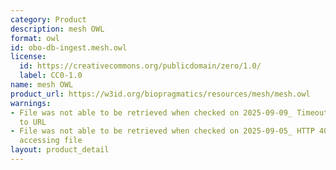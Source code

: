 ```yaml
---
category: Product
description: mesh OWL
format: owl
id: obo-db-ingest.mesh.owl
license:
  id: https://creativecommons.org/publicdomain/zero/1.0/
  label: CC0-1.0
name: mesh OWL
product_url: https://w3id.org/biopragmatics/resources/mesh/mesh.owl
warnings:
- File was not able to be retrieved when checked on 2025-09-09_ Timeout connecting
  to URL
- File was not able to be retrieved when checked on 2025-09-05_ HTTP 404 error when
  accessing file
layout: product_detail
---
```


